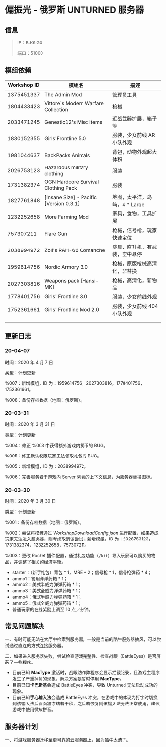 # 偏振光 - 俄罗斯 UNTURNED 服务器

## 信息

> IP：B.K6.GS
>
> 端口：51000



## 模组依赖

| Workshop ID | 模组名                                  | 描述                           |
| ----------- | --------------------------------------- | ------------------------------ |
| 1375451337  | The Admin Mod                           | 管理员工具                     |
| 1804433423  | Vittore´s Modern Warfare Collection     | 枪械                           |
| 2033471245  | Genestic12's Misc Items                 | 近战武器扩展，箱子等           |
| 1830152355  | Girls'Frontline 5.0                     | 服装，少女前线 AR 小队外观     |
| 1981044637  | BackPacks Animals                       | 背包，动物外观超大体积         |
| 2026753123  | Hazardous military clothing             | 服装                           |
| 1731382374  | OGN Hardcore Survival Clothing Pack     | 服装                           |
| 1827761848  | [Insane Size] - Pacific [Version 0.3.1] | 地图，太平洋，岛屿，4 * Large  |
| 1232252658  | More Farming Mod                        | 家具，食物，工具扩展           |
| 757307211   | Flare Gun                               | 枪械，信号枪，玩家快速定位     |
| 2038994972  | Zoli's RAH-66 Comanche                  | 载具，直升机，有武装，空中悬停 |
| 1959614756  | Nordic Armory 3.0                       | 枪械，原版枪械高清化，非替换   |
| 2027303816  | Weapons pack [Hansi-MK]                 | 枪械，高清化，新物品           |
| 1778401756  | Girls' Frontline 3.0                    | 服装，少女前线外观             |
| 1752361661  | Girls' Frontline Mod 2.0                | 服装，少女前线 404 小队外观    |
|             |                                         |                                |
|             |                                         |                                |



## 更新日志

### 20-04-07

时间：2020 年 4 月 7 日

类型：计划更新

%007：新增模组，ID 为：1959614756，2027303816，1778401756，1752361661。

%008：备份存档数据（地图：俄罗斯）。



### 20-03-31

时间：2020 年 3 月 31 日

类型：计划更新

%004：修正 %003 中获得额外游戏内货币的 BUG。

%005：修正默认权限玩家无法领取礼包的 BUG。

%005：新增模组，ID 为：2038994972。

%006：完善服务器于游戏内 Server 列表的上下文信息，为服务器替换图标。



### 20-03-30

时间：2020 年 3 月 30 日

类型：计划更新

%001：备份存档数据（地图：俄罗斯）。

%002：尝试将模组通过 *WorkshopDownloadConfig.json* 进行配置，如果造成玩家无法进入服务器，则考虑取消该尝试；新增模组，ID 为：2026753123，1731382374，1232252658，757307211。

%003：更改 Rocket 插件配置，通过礼包功能（`/kit`）导入玩家可以购买的物品，并调整了相关的经济平衡。

- starter：（新手礼包）背包 * 1，MRE * 2；信号枪 * 1，信号枪弹药 * 4；
- ammo1：警用弹弹药箱 * 1；
- ammo2：美式半威力弹弹药箱 * 1；
- ammo3：美式全威力弹弹药箱 * 1；
- ammo4：俄式半威力弹弹药箱 * 1；
- ammo5：俄式全威力弹弹药箱 * 1；
- 普通玩家的在线奖励上调至 10 点／分钟。



## 常见问题解决

一、有时可能无法在大厅中检索到服务器，一般是当前的酷牛服务器抽风，可以尝试通过直连的方式连接服务器。

二、如果进入服务器失败，尝试检查游戏完整性、检查战眼（BattleEyes）是否屏蔽了一些程序。

- 目前已知 **MacType** 激活时，战眼防作弊程序会显示拦截记录，且游戏主程序发生了严重掉帧的现象，解决方案是暂时停用 **MacType**。
- 目前已知**卡巴斯基**会造成 BattleEyes 冲突，导致 Unturned 无法启动成功的现象。
- 目前已知**手心输入法**会造成 BattleEyes 冲突，在游戏中的体现为打字时切换到该输入法后画面被冻结若干秒，之后若恢复则该输入法无法正常使用。建议游戏中使用微软拼音。



## 服务器计划

一、将游戏服务器迁移至更可靠的云服务器上，因为酷牛太渣了。
